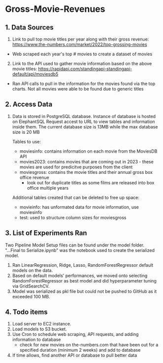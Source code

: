 # Gross-Movie-Revenues


## 1. Data Sources

1. Link to pull top movie titles per year along with their gross revenue: https://www.the-numbers.com/market/2022/top-grossing-movies
- Web scraped each year's top # movies to create a dataset of movies
2. Link to the API used to gather movie information based on the above movie titles:  https://rapidapi.com/standingapi-standingapi-default/api/moviesdb5
- Ran API calls to pull in the information for the movies found via the top charts. Not all movies were able to be found due to generic titles

## 2. Access Data 
1. Data is stored in PostgreSQL database. Instance of database is hosted on ElephantSQL
   Request accest to URL to view tables and information inside them.
   The current database size is 13MB while the max database size is 20 MB
   
   Tables to use:
    - moviesinfo:  contains information on each movie from the MoviesDB API
    - movies2023:  contains movies that are coming out in 2023 - these movies are used for predicitve purposes from the client
    - moviesgross: contains the movie titles and their annual gross box office revenue
      - look out for duplicate titles as some films are released into box office multiple years

   Additional tables created that can be deleted to free up space:
    - movieinfo: has unformated data for movie information, use moviesinfo
    - test:      used to structure column sizes for moviesgross

## 3. List of Experiments Ran

Two Pipeline Model Setup files can be found under the model folder. "...Final to Serialize.ipynb" was the notebook used to create the serialized model.

1. Ran LinearRegression, Ridge, Lasso, RandomForestRegressor default models on the data.
2. Based on default models' performances, we moved onto selecting RandomForestRegressor as best model and did hyperparameter tuning via GridSearchCV. 
3. Model was serialized as pkl file but could not be pushed to GitHub as it exceeded 100 MB.

## 4. Todo items

1. Load server to EC2 instance.
2. Load models to S3 bucket.
3. Use Cron to schedule web scraping, API requests, and adding information to database
   - check for new movies on the-numbers.com that have been out for a specified duration (minimum 2 weeks) and add to database
4. If time allows, find another API or database to pull better data